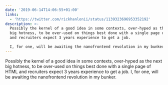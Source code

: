 ```yaml
---
date: '2019-06-14T14:06:55+01:00'
links:
  - 'https://twitter.com/rickhanlonii/status/1139323696953352192'
description: >-
  Possibly the kernel of a good idea in some contexts, over-hyped as the next
  big hotness, to be over-used on things best done with a single page of HTML
  and recruiters expect 3 years experience to get a job.

  I, for one, will be awaiting the nanofrontend revolution in my bunker.
---
```

Possibly the kernel of a good idea in some contexts, over-hyped as the next big hotness, to be over-used on things best done with a single page of HTML and recruiters expect 3 years experience to get a job.
I, for one, will be awaiting the nanofrontend revolution in my bunker. 
